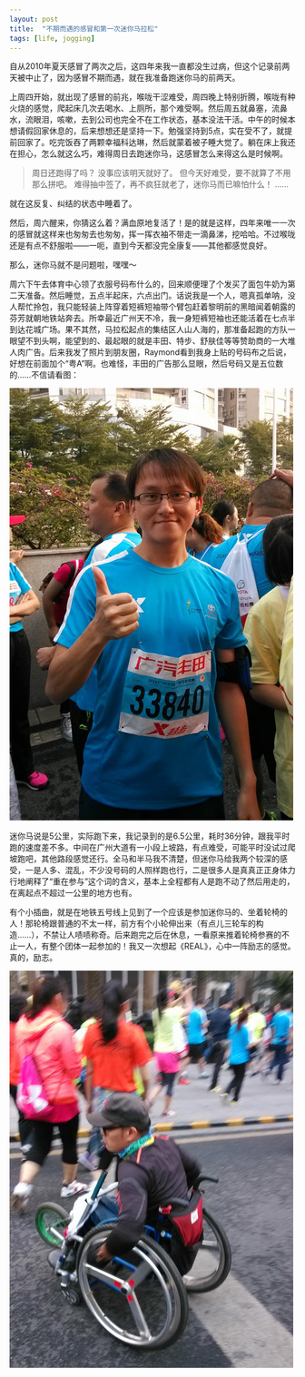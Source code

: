 ```yaml
---
layout: post
title:  "不期而遇的感冒和第一次迷你马拉松"
tags: [life, jogging]
---
```


自从2010年夏天感冒了两次之后，这四年来我一直都没生过病，但这个记录前两天被中止了，因为感冒不期而遇，就在我准备跑迷你马的前两天。

上周四开始，就出现了感冒的前兆，喉咙干涩难受，周四晚上特别折腾，喉咙有种火烧的感觉，爬起床几次去喝水、上厕所，那个难受啊。然后周五就鼻塞，流鼻水，流眼泪，咳嗽，去到公司也完全不在工作状态，基本没法干活。中午的时候本想请假回家休息的，后来想想还是坚持一下。勉强坚持到5点，实在受不了，就提前回家了。吃完饭吞了两颗幸福科达琳，然后就蒙着被子睡大觉了。躺在床上我还在担心，怎么就这么巧，难得周日去跑迷你马，这感冒怎么来得这么是时候啊。

> 周日还跑得了吗？
没事应该明天就好了。
但今天好难受，要不就算了不用那么拼吧。
难得抽中签了，再不疯狂就老了，迷你马而已嘛怕什么！
……

就在这反复、纠结的状态中睡着了。

然后，周六醒来，你猜这么着？满血原地复活了！是的就是这样，四年来唯一一次的感冒就这样来也匆匆去也匆匆，挥一挥衣袖不带走一滴鼻涕，挖哈哈。不过喉咙还是有点不舒服啦——一呃，直到今天都没完全康复——其他都感觉良好。

那么，迷你马就不是问题啦，嘿嘿～

周六下午去体育中心领了衣服号码布什么的，回来顺便理了个发买了面包牛奶为第二天准备。然后睡觉，五点半起床，六点出门。话说我是一个人，嗯真孤单呐，没人帮忙拎包，我只能轻装上阵穿着短裤短袖带个臂包赶着黎明前的黑暗闻着朝露的芬芳就朝地铁站奔去。所幸最近广州天不冷，我一身短裤短袖也还能活着在七点半到达花城广场。果不其然，马拉松起点的集结区人山人海的，那准备起跑的方队一眼望不到头啊，能望到的、最起眼的就是丰田、特步、舒肤佳等等赞助商的一大堆人肉广告。后来我发了照片到朋友圈，Raymond看到我身上贴的号码布之后说，好想在前面加个“粤A”啊。也难怪，丰田的广告那么显眼，然后号码又是五位数的……不信请看图：

![](/images/blog/marathon1.jpg)<br>

迷你马说是5公里，实际跑下来，我记录到的是6.5公里，耗时36分钟，跟我平时跑的速度差不多。中间在广州大道有一小段上坡路，有点难受，可能平时没试过爬坡跑吧，其他路段感觉还行。全马和半马我不清楚，但迷你马给我两个较深的感受，一是人多、混乱，不少没号码的人照样跑也行，二是很多人是真真正正身体力行地阐释了“重在参与”这个词的含义，基本上全程都有人是跑不动了然后用走的，在离起点不超过一公里的地方也有。

有个小插曲，就是在地铁五号线上见到了一个应该是参加迷你马的、坐着轮椅的人！那轮椅跟普通的不太一样，前方有个小轮伸出来（有点儿三轮车的构造……），不禁让人啧啧称奇。后来跑完之后在休息，一看原来推着轮椅参赛的不止一人，有整个团体一起参加的！我又一次想起《REAL》，心中一阵励志的感觉。真的，励志。

![](/images/blog/marathon2.jpg)<br>
